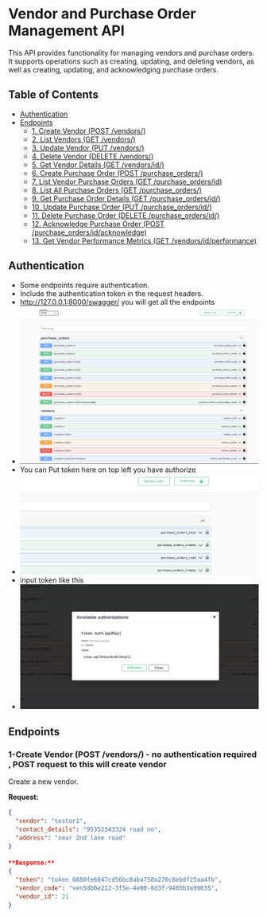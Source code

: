 # Vendor and Purchase Order Management API

This API provides functionality for managing vendors and purchase orders. It supports operations such as creating, updating, and deleting vendors, as well as creating, updating, and acknowledging purchase orders.

## Table of Contents

- [Authentication](#authentication)
- [Endpoints](#endpoints)
  - [1. Create Vendor (POST /vendors/)](#1-create-vendor-post-vendors)
  - [2. List Vendors (GET /vendors/)](#2-list-vendors-get-vendors)
  - [3. Update Vendor (PUT /vendors/)](#3-update-vendor-put-vendors)
  - [4. Delete Vendor (DELETE /vendors/)](#4-delete-vendor-delete-vendors)
  - [5. Get Vendor Details (GET /vendors/id/)](#5-get-vendor-details-get-vendorsid)
  - [6. Create Purchase Order (POST /purchase_orders/)](#6-create-purchase-order-post-purchase_orders)
  - [7. List Vendor Purchase Orders (GET /purchase_orders/id)](#7-list-vendor-purchase-orders-get-purchase_ordersid)
  - [8. List All Purchase Orders (GET /purchase_orders/)](#8-list-all-purchase-orders-get-purchase_orders)
  - [9. Get Purchase Order Details (GET /purchase_orders/id/)](#9-get-purchase-order-details-get-purchase_ordersid)
  - [10. Update Purchase Order (PUT /purchase_orders/id/)](#10-update-purchase-order-put-purchase_ordersid)
  - [11. Delete Purchase Order (DELETE /purchase_orders/id/)](#11-delete-purchase-order-delete-purchase_ordersid)
  - [12. Acknowledge Purchase Order (POST /purchase_orders/id/acknowledge)](#12-acknowledge-purchase-order-post-purchase_ordersidacknowledge)
  - [13. Get Vendor Performance Metrics (GET /vendors/id/performance)](#13-get-vendor-performance-metrics-get-vendorsidperformance)

## Authentication

- Some endpoints require authentication.
- Include the authentication token in the request headers.
- http://127.0.0.1:8000/swagger/ you will get all the endpoints
- ![alt text](https://github.com/MrAllenA/vendor-project/blob/master/swagger.png)
- You can Put token here on top left you have authorize
- ![alt text](https://github.com/MrAllenA/vendor-project/blob/master/authorize.png)
- input token like this
- ![alt text](https://github.com/MrAllenA/vendor-project/blob/master/tokenauth.png)

## Endpoints

### 1-Create Vendor (POST /vendors/) - no authentication required , POST request to this will create vendor

Create a new vendor.

**Request:**
```json
{
  "vendor": "testor1",
  "contact_details": "95352343324 road no",
  "address": "near 2nd lane road"
}

**Response:**
{
  "token": "token 0880fe6847cd56bc8aba750a270c8ebdf25aa4fb",
  "vendor_code": "ven5db0e212-3f5e-4e00-8d3f-9485b3e99035",
  "vendor_id": 21
}

